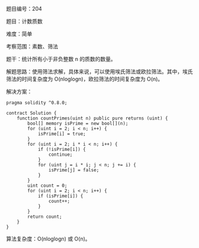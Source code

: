 题目编号：204

题目：计数质数

难度：简单

考察范围：素数、筛法

题干：统计所有小于非负整数 n 的质数的数量。

解题思路：使用筛法求解，具体来说，可以使用埃氏筛法或欧拉筛法。其中，埃氏筛法的时间复杂度为 O(nloglogn)，欧拉筛法的时间复杂度为 O(n)。

解决方案：

```solidity
pragma solidity ^0.8.0;

contract Solution {
    function countPrimes(uint n) public pure returns (uint) {
        bool[] memory isPrime = new bool[](n);
        for (uint i = 2; i < n; i++) {
            isPrime[i] = true;
        }
        for (uint i = 2; i * i < n; i++) {
            if (!isPrime[i]) {
                continue;
            }
            for (uint j = i * i; j < n; j += i) {
                isPrime[j] = false;
            }
        }
        uint count = 0;
        for (uint i = 2; i < n; i++) {
            if (isPrime[i]) {
                count++;
            }
        }
        return count;
    }
}
```

算法复杂度：O(nloglogn) 或 O(n)。